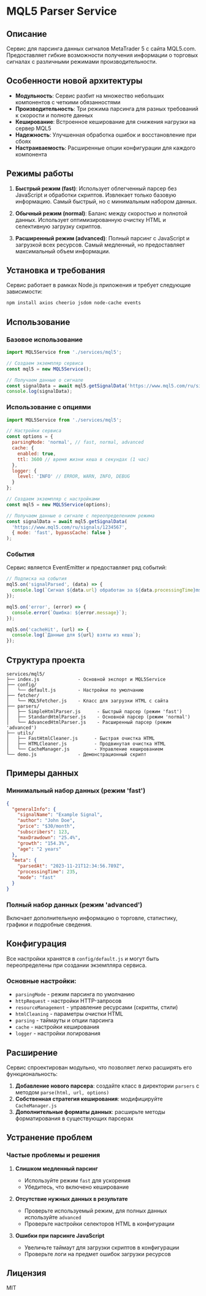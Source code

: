 # MQL5 Parser Service

## Описание
Сервис для парсинга данных сигналов MetaTrader 5 с сайта MQL5.com.
Предоставляет гибкие возможности получения информации о торговых сигналах с различными режимами производительности.

## Особенности новой архитектуры

- **Модульность**: Сервис разбит на множество небольших компонентов с четкими обязанностями
- **Производительность**: Три режима парсинга для разных требований к скорости и полноте данных
- **Кеширование**: Встроенное кеширование для снижения нагрузки на сервер MQL5
- **Надежность**: Улучшенная обработка ошибок и восстановление при сбоях
- **Настраиваемость**: Расширенные опции конфигурации для каждого компонента

## Режимы работы

1. **Быстрый режим (fast)**: Использует облегченный парсер без JavaScript и обработки скриптов. Извлекает только базовую информацию. Самый быстрый, но с минимальным набором данных.

2. **Обычный режим (normal)**: Баланс между скоростью и полнотой данных. Использует оптимизированную очистку HTML и селективную загрузку скриптов.

3. **Расширенный режим (advanced)**: Полный парсинг с JavaScript и загрузкой всех ресурсов. Самый медленный, но предоставляет максимальный объем информации.

## Установка и требования

Сервис работает в рамках Node.js приложения и требует следующие зависимости:

```bash
npm install axios cheerio jsdom node-cache events
```

## Использование

### Базовое использование

```javascript
import MQL5Service from './services/mql5';

// Создаем экземпляр сервиса
const mql5 = new MQL5Service();

// Получаем данные о сигнале
const signalData = await mql5.getSignalData('https://www.mql5.com/ru/signals/1234567');
console.log(signalData);
```

### Использование с опциями

```javascript
import MQL5Service from './services/mql5';

// Настройки сервиса
const options = {
  parsingMode: 'normal', // fast, normal, advanced
  cache: {
    enabled: true,
    ttl: 3600 // время жизни кеша в секундах (1 час)
  },
  logger: {
    level: 'INFO' // ERROR, WARN, INFO, DEBUG
  }
};

// Создаем экземпляр с настройками
const mql5 = new MQL5Service(options);

// Получаем данные о сигнале с переопределением режима
const signalData = await mql5.getSignalData(
  'https://www.mql5.com/ru/signals/1234567',
  { mode: 'fast', bypassCache: false }
);
```

### События

Сервис является EventEmitter и предоставляет ряд событий:

```javascript
// Подписка на события
mql5.on('signalParsed', (data) => {
  console.log(`Сигнал ${data.url} обработан за ${data.processingTime}ms`);
});

mql5.on('error', (error) => {
  console.error(`Ошибка: ${error.message}`);
});

mql5.on('cacheHit', (url) => {
  console.log(`Данные для ${url} взяты из кеша`);
});
```

## Структура проекта

```
services/mql5/
├── index.js              - Основной экспорт и MQL5Service
├── config/
│   └── default.js        - Настройки по умолчанию
├── fetcher/
│   └── MQL5Fetcher.js    - Класс для загрузки HTML с сайта
├── parsers/
│   ├── SimpleHtmlParser.js      - Быстрый парсер (режим 'fast')
│   ├── StandardHtmlParser.js    - Основной парсер (режим 'normal')
│   └── AdvancedHtmlParser.js    - Расширенный парсер (режим 'advanced')
├── utils/
│   ├── FastHtmlCleaner.js      - Быстрая очистка HTML
│   ├── HTMLCleaner.js          - Продвинутая очистка HTML
│   └── CacheManager.js         - Управление кешированием
└── demo.js               - Демонстрационный скрипт
```

## Примеры данных

### Минимальный набор данных (режим 'fast')

```json
{
  "generalInfo": {
    "signalName": "Example Signal",
    "author": "John Doe",
    "price": "$30/month",
    "subscribers": 123,
    "maxDrawdown": "25.4%",
    "growth": "154.3%",
    "age": "2 years"
  },
  "meta": {
    "parsedAt": "2023-11-21T12:34:56.789Z",
    "processingTime": 235,
    "mode": "fast"
  }
}
```

### Полный набор данных (режим 'advanced')

Включает дополнительную информацию о торговле, статистику, графики и подробные сведения.

## Конфигурация

Все настройки хранятся в `config/default.js` и могут быть переопределены при создании экземпляра сервиса.

### Основные настройки:

- `parsingMode` - режим парсинга по умолчанию
- `httpRequest` - настройки HTTP-запросов
- `resourceManagement` - управление ресурсами (скрипты, стили)
- `htmlCleaning` - параметры очистки HTML
- `parsing` - таймауты и опции парсинга
- `cache` - настройки кеширования
- `logger` - настройки логирования

## Расширение

Сервис спроектирован модульно, что позволяет легко расширять его функциональность:

1. **Добавление нового парсера**: создайте класс в директории `parsers` с методом `parse(html, url, options)`
2. **Собственная стратегия кеширования**: модифицируйте `CacheManager.js`
3. **Дополнительные форматы данных**: расширьте методы форматирования в существующих парсерах

## Устранение проблем

### Частые проблемы и решения

1. **Слишком медленный парсинг**
   - Используйте режим `fast` для ускорения
   - Убедитесь, что включено кеширование

2. **Отсутствие нужных данных в результате**
   - Проверьте используемый режим, для полных данных используйте `advanced`
   - Проверьте настройки селекторов HTML в конфигурации

3. **Ошибки при парсинге JavaScript**
   - Увеличьте таймаут для загрузки скриптов в конфигурации
   - Проверьте логи на предмет ошибок загрузки ресурсов

## Лицензия

MIT